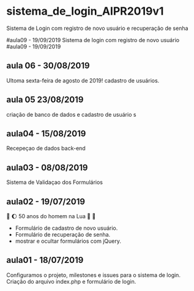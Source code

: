 # sistema_de_login_AIPR2019v1
Sistema de Login com registro de novo usuário e recuperação de senha

#aula09 - 19/09/2019
Sistema de login com registro de novo usuário
#aula09 - 19/09/2019



## aula 06 - 30/08/2019
Ultoma sexta-feira de agosto de 2019!
cadastro de usuários.

## aula 05 23/08/2019
criação de banco de dados e cadastro de usuário s

## aula04 - 15/08/2019
 Recepeçao de dados back-end

## aula03 - 08/08/2019

Sistema de Validaçao dos Formulários

## aula02 - 19/07/2019 
:rocket: :moon: 50 anos do homem na Lua 🌝 🌚

* Formulário de cadastro de novo usuário.
* Formulário de recuperação de senha.
* mostrar e ocultar formulários com jQuery.


## aula01 - 18/07/2019
Configuramos o projeto, milestones e issues para o sistema de login.
Criação do arquivo index.php e formulário de login.



